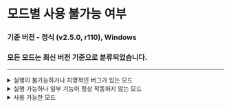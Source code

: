 # 모드별 사용 불가능 여부
### 기준 버전 - 정식 (v2.5.0, r110), Windows
### 모든 모드는 최신 버전 기준으로 분류되었습니다.

---

<details>
  <summary>실행이 불가능하거나 치명적인 버그가 있는 모드</summary>
  
  * ProgressDisplayer
  * MagicShapeMultiply
  * PrograssBar
  * ShowVFX
</details>

<details>
  <summary>실행 가능하나 일부 기능이 정상 작동하지 않는 모드</summary>
  
  * Editor+ Reborn
  * JudgeTextBeautifier
  * NoCameraStop
  * RelativeFreeAngle
  * PlanetTweaks
</details>

<details>
  <summary>사용 가능한 모드</summary>
  
  * AdofaiTweaks
  * Overlayer
  * BackToThePast
  * CustomDeathMassage
  * DesynkFix
  * DetailRP
  * ErrorDetector
  * KeyViewer
  * Localizations
  * MusicTimestamp
  * RainingKeys
  * ShowBPM
  * ShowVFXs
  * TileCount
  * DLC 대화창 디자인 바꿔주는 모드
  * EmulateSpecialday
  * FaceLock
  * MinesweeperFlag
  * NoTileDot
  * AdofaiExtension
  * AutoUpdate
  * EditorTagLib
  * YoutubeStream
</details>
